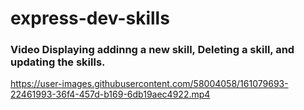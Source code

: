# express-dev-skills

### Video Displaying addinng a new skill, Deleting a skill, and updating the skills.

https://user-images.githubusercontent.com/58004058/161079693-22461993-36f4-457d-b169-6db19aec4922.mp4

